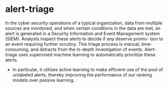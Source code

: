 # alert-triage

In the cyber security operations of a typical organization, data from multiple sources are monitored, and when certain conditions in the data are met, an alert is generated in a Security Information and Event Management system (SIEM). Analysts inspect these alerts to decide if any deserve promo- tion to an event requiring further scrutiny. This triage process is manual, time-consuming, and detracts from the in-depth investigation of events. Alert-triage uses supervised machine learning to automatically prioritize these alerts. 
* In particular, it utilizes active learning to make efficient use of the pool of unlabeled alerts, thereby improving the performance of our ranking models over passive learning.
